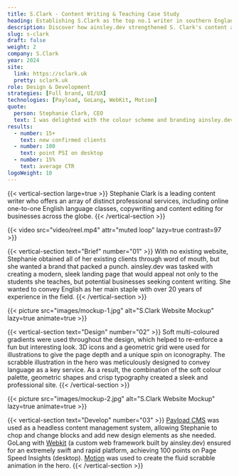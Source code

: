 ```yaml
---
title: S.Clark - Content Writing & Teaching Case Study
heading: Establishing S.Clark as the top no.1 writer in southern England
description: Discover how ainsley.dev strengthened S. Clark's content and writing teaching business, cementing her online presence and brand.
slug: s-clark
draft: false
weight: 2
company: S.Clark
year: 2024
site:
  link: https://sclark.uk
  pretty: sclark.uk
role: Design & Development
strategies: [Full brand, UI/UX]
technologies: [Payload, GoLang, WebKit, Motion]
quote:
  person: Stephanie Clark, CEO
  text: I was delighted with the colour scheme and branding ainsley.dev put together, especially the bespoke scrabble animation. I feel it ties my two language services together perfectly. ainsley.dev has really helped me get my small business off the ground.
results:
  - number: 15+
    text: new confirmed clients
  - number: 100
    text: point PSI on desktop
  - number: 15%
    text: average CTR
logoWeight: 10
---
```


<!-- Intro -->
{{< vertical-section large=true >}}
Stephanie Clark is a leading content writer who offers an array of distinct professional services, including online
one-to-one English language classes, copywriting and content editing for businesses across the globe.
{{< /vertical-section >}}

<!-- Reel -->
{{< video src="video/reel.mp4" attr="muted loop" lazy=true contrast=97 >}}

<!-- Brief -->
{{< vertical-section text="Brief" number="01" >}}
With no existing website, Stephanie obtained all of her existing clients through word of mouth, but she wanted a brand
that packed a punch. ainsley.dev was tasked with creating a modern, sleek landing page that would appeal not only to the
students she teaches, but potential businesses seeking content writing. She wanted to convey English as her main staple
with over 20 years of experience in the field.
{{< /vertical-section >}}

<!-- Mockup -->
{{< picture src="images/mockup-1.jpg" alt="S.Clark Website Mockup" lazy=true animate=true >}}

<!-- Design -->
{{< vertical-section text="Design" number="02" >}}
Soft multi-coloured gradients were used throughout the design, which helped to re-enforce a fun but interesting look. 3D
icons and a geometric grid were used for illustrations to give the page depth and a unique spin on iconography. The
scrabble illustration in the hero was meticulously designed to convey language as a key service. As a result, the
combination of the soft colour palette, geometric shapes and crisp typography created a sleek and professional site.
{{< /vertical-section >}}

<!-- Mockup -->
{{< picture src="images/mockup-2.jpg" alt="S.Clark Website Mockup" lazy=true animate=true >}}

<!-- Development -->
{{< vertical-section text="Develop" number="03" >}}
[Payload CMS](https://payloadcms.com) was used as a headless content management system, allowing Stephanie to chop and
change blocks and add new design elements as she needed. GoLang with [Webkit](https://github.com/ainsleydev/webkit) (a
custom web framework built by ainsley.dev) ensured for an extremely swift and rapid platform, achieving 100 points on
Page Speed Insights (desktop). [Motion](https://motion.dev/) was used to create the fluid scrabble animation in the
hero.
{{< /vertical-section >}}
